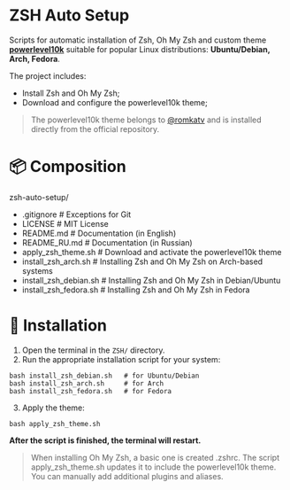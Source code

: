 # ZSH Auto Setup

Scripts for automatic installation of Zsh, Oh My Zsh and custom theme **[powerlevel10k](https://github.com/romkatv/powerlevel10k)** suitable for popular Linux distributions: **Ubuntu/Debian, Arch, Fedora**.

The project includes:
* Install Zsh and Oh My Zsh;
* Download and configure the powerlevel10k theme;

> The powerlevel10k theme belongs to [@romkatv](https://github.com/romkatv) and is installed directly from the official repository.

# 📦 Composition

zsh-auto-setup/
* .gitignore              # Exceptions for Git
* LICENSE                 # MIT License
* README.md               # Documentation (in English)
* README_RU.md            # Documentation (in Russian)
* apply_zsh_theme.sh      # Download and activate the powerlevel10k theme
* install_zsh_arch.sh     # Installing Zsh and Oh My Zsh on Arch-based systems
* install_zsh_debian.sh   # Installing Zsh and Oh My Zsh in Debian/Ubuntu
* install_zsh_fedora.sh   # Installing Zsh and Oh My Zsh in Fedora

# 🚀 Installation

1. Open the terminal in the `ZSH/` directory.
2. Run the appropriate installation script for your system:
```
bash install_zsh_debian.sh   # for Ubuntu/Debian
bash install_zsh_arch.sh     # for Arch
bash install_zsh_fedora.sh   # for Fedora
```
3. Apply the theme:
```
bash apply_zsh_theme.sh
```
**After the script is finished, the terminal will restart.**

> When installing Oh My Zsh, a basic one is created .zshrc. The script apply_zsh_theme.sh updates it to include the powerlevel10k theme. You can manually add additional plugins and aliases.
